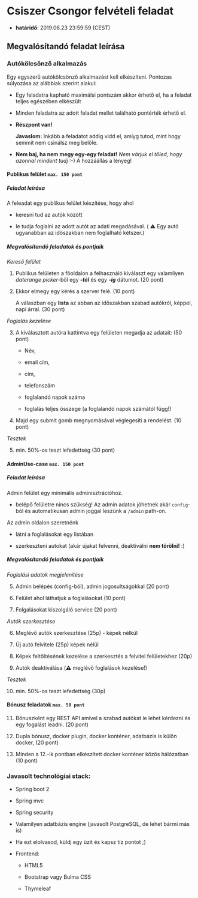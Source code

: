 # Csiszer Csongor felvételi feladat

* **határidő**: 2019.06.23 23:59:59 (CEST)

## Megvalósítandó feladat leírása
### Autókölcsönző alkalmazás
Egy egyszerű autókölcsönző alkalmazást kell elkészíteni.
Pontozas súlyozása az alábbiak szerint alakul:
* Egy feladatra kapható maximálsi pontszám akkor érhető el, ha a feladat teljes egészében elkészült

* Minden feladatra az adott feladat mellet található pontérték érhető el. 

* **Részpont van!**
 
  **Javaslom:** Inkább a feladatot addig vidd el, amíyg tutod, mint hogy semmit nem csinálsz meg belőle.

* **Nem baj, ha nem megy egy-egy feladat!** 
  _Nem várjuk el tőled, hogy azonnal mindent tudj_ :-) A hozzáállás a lényeg!

#### Publikus felület `max. 150 pont`
##### Feladat leírása
A feleadat egy publikus felület készítése, hogy ahol 

* keresni tud az autók között

* le tudja foglalni az adott autót az adati megadásával. ( :warning: Egy autó ugyanabban az időszakban nem foglalható kétszer.)

##### Megvalósítandó feladatok és pontjaik
_Kereső felület_

 1. Publikus felületen a főoldalon a felhasználó kiválaszt egy valamilyen _daterange picker_-ből egy **_-tól_** és egy **_-ig_** dátumot. (20 pont)

 2. Ekkor elmegy egy kérés a szerver felé. (10 pont)

    A válaszban egy **lista** az abban az időszakban szabad autókról, képpel, napi árral. (30 pont)
 
_Foglalás kezelése_

 3. A kiválasztott autóra kattintva egy felületen megadja az adatait: (50 pont)

    * Név, 

    * email cím, 

    * cím, 

    * telefonszám

    * foglalandó napok száma

    * foglalás teljes összege (a foglalandó napok számától függ!)

 4. Majd egy submit gomb megnyomásával véglegesíti a rendelést. (10 pont)

_Tesztek_ 

 5. min. 50%-os teszt lefedettség (30 pont)

#### AdminUse-case `max. 150 pont`

##### Feladat leírása

Admin felület egy minimális adminisztrációhoz.

* belépő felületre nincs szükség! Az admin adatok jöhetnek akár `config`-ból és automatikusan admin joggal leszünk a `/admin` path-on.

Az admin oldalon szeretnénk 

* látni a foglalásokat egy listában

* szerkeszteni autokat (akár újakat felvenni, deaktiválni **nem törölni!** :)

##### Megvalósítandó feladatok és pontjaik

_Foglalási adatok megjelenítése_

 5. Admin belépés (config-ból), admin jogosultságokkal (20 pont)

 6. Felület ahol láthatjuk a foglalásokat (10 pont)

 7. Folgalásokat kiszolgáló service (20 pont)

_Autók szerkesztése_

 6. Meglévő autók szerkesztése (25p) - képek nélkül

 7. Új autó felvitele (25p)  képek nélül

 8. Képek feltöltésének kezelése a szerkesztés a felvitel felületekhez (20p)

 9. Autók deaktiválása (:warning: meglévő foglalások kezelése!)
  
_Tesztek_

 10. min. 50%-os teszt lefedettség (30p)

#### Bónusz feladatok `max. 50 pont`

 11. Bónuszként egy REST API amivel a szabad autókat le lehet kérdezni és egy fogalást leadni. (20 pont)

 12. Dupla bónusz, docker plugin, docker konténer, adatbázis is külön docker, (20 pont)

 13. Minden a 12.-ik pontban elkészített docker konténer közös hálózatban (10 pont)

### Javasolt technológiai stack:

 * Spring boot 2 

 * Spring mvc 

 * Spring security 

 * Valamilyen adatbázis engine (javasolt PostgreSQL, de lehet bármi más is)

 * Ha ezt elolvasod, küldj egy üzit és kapsz tíz pontot ;)

 * Frontend: 

    * HTML5 

    * Bootstrap vagy Bulma CSS

    * Thymeleaf